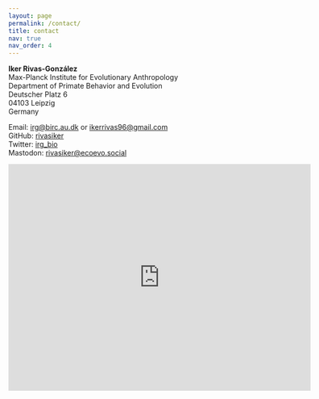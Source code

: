 ```yaml
---
layout: page
permalink: /contact/
title: contact
nav: true
nav_order: 4
---
```


**Iker Rivas-González**<br />
Max-Planck Institute for Evolutionary Anthropology<br />
Department of Primate Behavior and Evolution<br />
Deutscher Platz 6<br />
04103 Leipzig<br />
Germany<br />

Email: <irg@birc.au.dk> or <ikerrivas96@gmail.com><br />
GitHub: [rivasiker](https://github.com/rivasiker/)<br />
Twitter: [irg_bio](https://twitter.com/irg_bio)<br />
Mastodon: [rivasiker@ecoevo.social](https://ecoevo.social/@rivasiker)

<iframe src="https://www.google.com/maps/embed?pb=!1m18!1m12!1m3!1d19947.688846815403!2d12.374706171380323!3d51.32103813689606!2m3!1f0!2f0!3f0!3m2!1i1024!2i768!4f13.1!3m3!1m2!1s0x47a6f9b4b4dae2ff%3A0x4b72a21142427f15!2sMax%20Planck%20Institute%20for%20Evolutionary%20Anthropology!5e0!3m2!1sen!2sdk!4v1696246859454!5m2!1sen!2sdk" width="600" height="450" style="border:0;" allowfullscreen="" loading="lazy" referrerpolicy="no-referrer-when-downgrade"></iframe>
